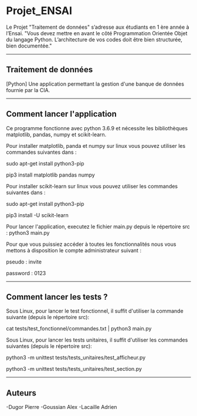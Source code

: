 # Projet_ENSAI

Le Projet "Traitement de données" s’adresse aux étudiants en 1 ère année à l’Ensai.
"Vous devez mettre en avant le côté Programmation Orientée Objet du langage Python. L’architecture de vos codes doit être bien structurée, bien documentée."

___

## Traitement de données
[Python] Une application permettant la gestion d'une banque de données fournie par la CIA.

___

## Comment lancer l'application

Ce programme fonctionne avec python 3.6.9 et nécessite les bibliothèques matplotlib, pandas, numpy et scikit-learn.

Pour installer matplotlib, panda et numpy sur linux vous pouvez utiliser les commandes suivantes dans :

sudo apt-get install python3-pip

pip3 install matplotlib pandas numpy

Pour installer scikit-learn sur linux vous pouvez utiliser les commandes suivantes dans :

sudo apt-get install python3-pip

pip3 install -U scikit-learn

Pour lancer l'application, executez le fichier main.py depuis le répertoire src : python3 main.py

Pour que vous puissiez accéder à toutes les fonctionnalités nous vous mettons à disposition le compte administrateur suivant :

pseudo : invite

password : 0123

___

## Comment lancer les tests ?

Sous Linux, pour lancer le test fonctionnel, il suffit d'utiliser la commande suivante (depuis le répertoire src):

cat tests/test_fonctionnel/commandes.txt | python3 main.py

Sous Linux, pour lancer les tests unitaires, il suffit d'utiliser les commandes suivantes (depuis le répertoire src):

python3 -m unittest tests/tests_unitaires/test_afficheur.py

python3 -m unittest tests/tests_unitaires/test_section.py
___

## Auteurs

-Dugor Pierre
-Goussian Alex
-Lacaille Adrien

